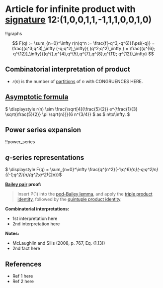 # Article for infinite product with [signature](../product_signature.html) 12:(1,0,0,1,1,-1,1,1,0,0,1,0) 

!!graphs

$$ F(q) := \sum_{n=0}^\infty r(n)q^n := \frac{f(-q^3,-q^6)}{\psi(-q)} = \frac{(q^3;q^3)_\infty (-q;q^2)_\infty}{ (q^2;q^2)_\infty } = \frac{(q^{6}; q^{12})_\infty}{(q^{},q^{4},q^{5},q^{7},q^{8},q^{11}; q^{12})_\infty} $$

## Combinatorial interpretation of product

- $r(n)$ is the number of [partitions](../partitions.html#integer_partitions) of $n$ with CONGRUENCES HERE.

## [Asymptotic formula](../asymptotics.html)

$ \displaystyle r(n) \sim \frac{\sqrt[4]{\frac{5}{2}} e^{\frac{1}{3} \sqrt{\frac{5}{2}} \pi  \sqrt{n}}}{6 n^{3/4}} $ as $ n\to\infty. $

## Power series expansion

!!power_series

## $q$-series representations

$ \displaystyle F(q) = \sum_{n=0}^\infty \frac{q^{n^2}(-1;q^6)_{n}(-q;q^2)_n}{(-1;q^2)_{n}(q^2;q^2)_{2n}}$

**[Bailey pair](../Bailey_pairs.html) proof:**
> Insert P(1) into the [pod-Bailey lemma](../Bailey_pairs.html#pod_Bailey_lemma), and apply the [triple product identity](../q-series.html#triple_product), followed by the [quintuple product identity](../q-series.html#quintuple_product).


**Combinatorial interpretations:**
- 1st interpretation here
- 2nd interpretation here

**Notes:**
- McLaughlin and Sills (2008, p. 767, Eq. (1.13))
- 2nd fact here

## References
- Ref 1 here
- Ref 2 here
